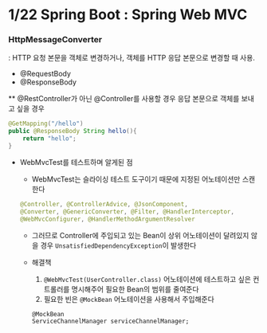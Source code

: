 # 1/22 Spring Boot : Spring Web MVC

### HttpMessageConverter

: HTTP 요청 본문을 객체로 변경하거나, 객체를 HTTP 응답 본문으로 변경할 때 사용.

- @RequestBody
- @ResponseBody

** @RestController가 아닌 @Controller를 사용할 경우 응답 본문으로 객체를 보내고 싶을 경우

```java
@GetMapping("/hello")
public @ResponseBody String hello(){
	return "hello";
}
```

- WebMvcTest를 테스트하며 알게된 점
    - WebMvcTest는 슬라이싱 테스트 도구이기 때문에 지정된 어노테이션만 스캔한다
    
    ```java
    @Controller, @ControllerAdvice, @JsonComponent, 
    @Converter, @GenericConverter, @Filter, @HandlerInterceptor,
    @WebMvcConfigurer, @HandlerMethodArgumentResolver
    ```
    
    - 그러므로 Controller에 주입되고 있는 Bean이 상위 어노테이션이 달려있지 않을 경우 `UnsatisfiedDependencyException`이 발생한다
    - 해결책
        1. `@WebMvcTest(UserController.class)` 어노테이션에 테스트하고 싶은 컨트롤러를 명시해주어 필요한 Bean의 범위를 줄여준다
        2. 필요한 빈은 `@MockBean` 어노테이션을 사용해서 주입해준다
        
        ```
        @MockBean
        ServiceChannelManager serviceChannelManager;
        ```